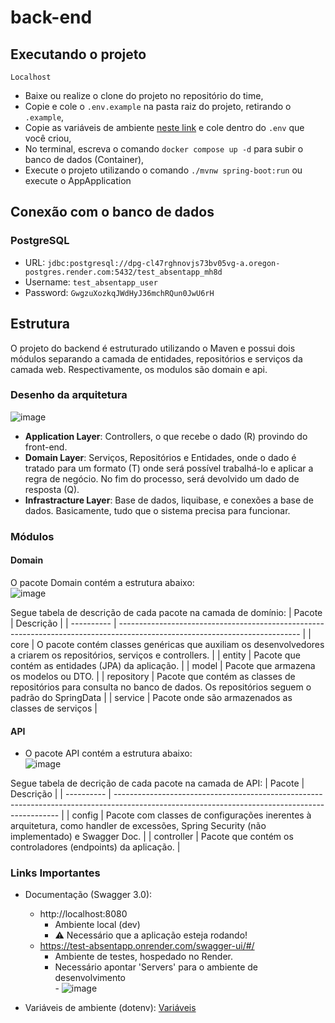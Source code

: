 # back-end

## Executando o projeto
`Localhost` <br>
- Baixe ou realize o clone do projeto no repositório do time,
- Copie e cole o `.env.example` na pasta raiz do projeto, retirando o `.example`,
- Copie as variáveis de ambiente [neste link](https://dontpad.com/dontenv-content) e cole dentro do `.env` que você criou,
- No terminal, escreva o comando ``docker compose up -d`` para subir o banco de dados (Container),
- Execute o projeto utilizando o comando `./mvnw spring-boot:run` ou execute o AppApplication

## Conexão com o banco de dados
### PostgreSQL
- URL: `jdbc:postgresql://dpg-cl47rghnovjs73bv05vg-a.oregon-postgres.render.com:5432/test_absentapp_mh8d`
- Username: `test_absentapp_user`
- Password: `GwgzuXozkqJWdHyJ36mchRQun0JwU6rH`

## Estrutura
O projeto do backend é estruturado utilizando o Maven e possui dois módulos separando a camada de entidades, repositórios e serviços da camada web. Respectivamente, os modulos são domain e api.

### Desenho da arquitetura
![image](https://github.com/absent-project/back-end/assets/85958572/1586c5fc-5808-4a7f-a7cb-0ab1bdd52e30)
- **Application Layer**: Controllers, o que recebe o dado (R) provindo do front-end.
- **Domain Layer**: Serviços, Repositórios e Entidades, onde o dado é tratado para um formato (T) onde será possível trabalhá-lo e aplicar a regra de negócio. No fim do processo, será devolvido um dado de resposta (Q).
- **Infrastracture Layer**: Base de dados, liquibase, e conexões a base de dados. Basicamente, tudo que o sistema precisa para funcionar.

### Módulos

#### Domain
O pacote Domain contém a estrutura abaixo: </br>
![image](https://github.com/absent-project/back-end/assets/85958572/d94c0efd-26f3-4bc7-8a97-bfcc92759e23)

Segue tabela de descrição de cada pacote na camada de domínio:
|   Pacote   |                                                        Descrição                                                            |
| ---------- | --------------------------------------------------------------------------------------------------------------------------- |
| core       | O pacote contém classes genéricas que auxiliam os desenvolvedores a criarem os repositórios, serviços e controllers.        |
| entity     | Pacote que contém as entidades (JPA) da aplicação.                                                                          |
| model      | Pacote que armazena os modelos ou DTO.                                                                                      |
| repository | Pacote que contém as classes de repositórios para consulta no banco de dados. Os repositórios seguem o padrão do SpringData |
| service    | Pacote onde são armazenados as classes de serviços                                                                          |

#### API
- O pacote API contém a estrutura abaixo: </br>
![image](https://github.com/absent-project/back-end/assets/85958572/2ea98ba0-ee5b-4e78-8535-508eccd11588)

Segue tabela de decrição de cada pacote na camada de API:
|   Pacote   |                                                        Descrição                                                                               |
| ---------- | ---------------------------------------------------------------------------------------------------------------------------------------------- |
| config     | Pacote com classes de configurações inerentes à arquitetura, como handler de excessões, Spring Security (não implementado) e Swagger Doc.      |
| controller | Pacote que contém os controladores (endpoints) da aplicação.                                                                                   |

### Links Importantes  
- Documentação (Swagger 3.0):
     - http://localhost:8080
          - Ambiente local (dev)
          - ⚠️ Necessário que a aplicação esteja rodando!
     - https://test-absentapp.onrender.com/swagger-ui/#/
          - Ambiente de testes, hospedado no Render.
          - Necessário apontar 'Servers' para o ambiente de desenvolvimento </br>
                 - ![image](https://github.com/absent-project/back-end/assets/85958572/9ecbddc3-bb62-4f0c-964f-1a8116a4f0fb)

-  Variáveis de ambiente (dotenv): [Variáveis](https://dontpad.com/dontenv-content)
